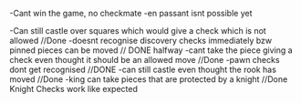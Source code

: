 -Cant win the game, no checkmate
-en passant isnt possible yet



-Can still castle over squares which would give a check which is not allowed //Done
-doesnt recognise discovery checks immediately bzw pinned pieces can be moved // DONE halfway
-cant take the piece giving a check even thought it should be an allowed move //Done
-pawn checks dont get recognised //DONE
-can still castle even thought the rook has moved //Done
-king can take pieces that are protected by a knight //Done Knight Checks work like expected